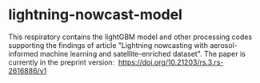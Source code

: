 # lightning-nowcast-model
This respiratory contains the lightGBM model and other processing codes supporting the findings of article "Lightning nowcasting with aerosol-informed machine learning and satellite-enriched dataset". The paper is currently in the preprint version:  https://doi.org/10.21203/rs.3.rs-2616886/v1
